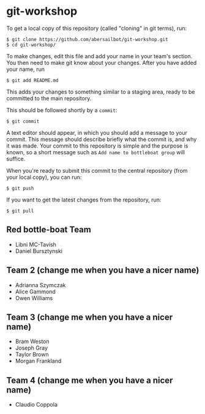git-workshop
============

To get a local copy of this repository (called "cloning" in git terms), run:

    $ git clone https://github.com/abersailbot/git-workshop.git
    $ cd git-workshop/

To make changes, edit this file and add your name in your team's section. You
then need to make git know about your changes. After you have added your name,
run

    $ git add README.md

This adds your changes to something similar to a staging area, ready to be
committed to the main repository.

This should be followed shortly by a `commit`:

    $ git commit

A text editor should appear, in which you should add a message to your commit.
This message should describe briefly what the commit is, and why it was made.
Your commit to this repository is simple and the purpose is known, so a short
message such as `Add name to bottleboat group` will suffice.

When you're ready to submit this commit to the central repository (from your
local copy), you can run:

    $ git push

If you want to get the latest changes from the repository, run:

    $ git pull

Red bottle-boat Team 
---------------------------------------------
  - Libni MC-Tavish
  - Daniel Bursztynski


Team 2 (change me when you have a nicer name)
---------------------------------------------
  - Adrianna Szymczak
  - Alice Gammond
  - Owen Williams

Team 3 (change me when you have a nicer name)
---------------------------------------------
  - Bram Weston
  - Joseph Gray
  - Taylor Brown
  - Morgan Frankland

Team 4 (change me when you have a nicer name)
---------------------------------------------
  - Claudio Coppola
